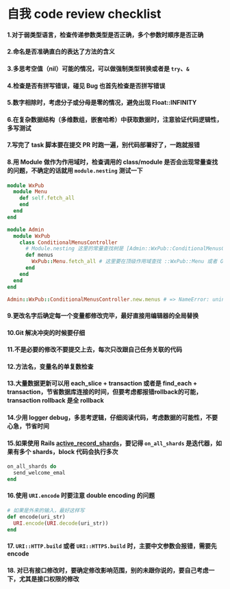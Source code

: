 # 自我 code review checklist

#### 1.对于弱类型语言，检查传递参数类型是否正确，多个参数时顺序是否正确
#### 2.命名是否准确直白的表达了方法的含义
#### 3.多思考空值（nil）可能的情况，可以做强制类型转换或者是 `try`、`&`
#### 4.检查是否有拼写错误，碰见 Bug 也首先检查是否拼写错误
#### 5.数字相除时，考虑分子或分母是零的情况，避免出现 Float::INFINITY
#### 6.在复杂数据结构（多维数组，嵌套哈希）中获取数据时，注意验证代码逻辑性，多写测试
#### 7.写完了 task 脚本要在提交 PR 时跑一遍，别代码部署好了，一跑就报错
#### 8.用 Module 做作为作用域时，检查调用的 class/module 是否会出现常量查找的问题，不确定的话就用 `module.nesting` 测试一下
  ```ruby
  module WxPub
    module Menu
      def self.fetch_all
      end
    end
  end

  module Admin
    module WxPub
      class ConditionalMenusController
        # Module.nesting 这里的常量查找树是 [Admin::WxPub::ConditionalMenusController, Admin::WxPub, Admin]，并没有 WxPub，虽然直觉看起来像是
        def menus
          WxPub::Menu.fetch_all # 这里要在顶级作用域查找 ::WxPub::Menu 或者 Object::WxPub::Menu
        end
      end
    end
  end

  Admin::WxPub::ConditionalMenusController.new.menus # => NameError: uninitialized constant Admin::WxPub::Menu
  ```
#### 9.更改名字后确定每一个变量都修改完毕，最好直接用编辑器的全局替换
#### 10.Git 解决冲突的时候要仔细
#### 11.不是必要的修改不要提交上去，每次只改跟自己任务关联的代码
#### 12.方法名，变量名的单复数检查
#### 13.大量数据更新可以用 each_slice + transaction 或者是 find_each + transaction，节省数据库连接的时间，但要考虑都报错rollback的可能，transaction rollback 是全 rollback
#### 14.少用 logger debug，多思考逻辑，仔细阅读代码，考虑数据的可能性，不要心急，节省时间
#### 15.如果使用 Rails [active_record_shards](https://github.com/zendesk/active_record_shards)，要记得 `on_all_shards` 是迭代器，如果有多个 shards，block 代码会执行多次
  ```ruby
  on_all_shards do
    send_welcome_emal
  end
  ```
#### 16.使用 `URI.encode` 时要注意 double encoding 的问题
  ```ruby
  # 如果是外来的输入，最好这样写
  def encode(uri_str)
    URI.encode(URI.decode(uri_str))
  end
  ```
#### 17. `URI::HTTP.build` 或者 `URI::HTTPS.build` 时，主要中文参数会报错，需要先 encode
#### 18. 对已有接口修改时，要确定修改影响范围，别的未跟你说的，要自己考虑一下，尤其是接口权限的修改
